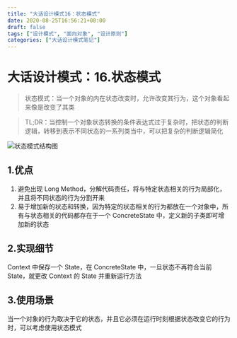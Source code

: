 ```yaml
---
title: "大话设计模式16：状态模式"
date: 2020-08-25T16:56:21+08:00
draft: false
tags: ["设计模式", "面向对象", "设计原则"]
categories: ["大话设计模式笔记"]
---
```


# 大话设计模式：16.状态模式

> 状态模式：当一个对象的内在状态改变时，允许改变其行为，这个对象看起来像是改变了其类

> TL;DR：当控制一个对象状态转换的条件表达式过于复杂时，把状态的判断逻辑，转移到表示不同状态的一系列类当中，可以把复杂的判断逻辑简化

![状态模式结构图](/images/状态模式.jpg)

## 1.优点

1. 避免出现 Long Method，分解代码责任，将与特定状态相关的行为局部化，并且将不同状态的行为分割开来
2. 易于增加新的状态和转换，因为特定的状态相关的行为都放在一个对象中，所有与状态相关的代码都存在于一个 ConcreteState 中，定义新的子类即可增加新的状态

## 2.实现细节

Context 中保存一个 State，在 ConcreteState 中，一旦状态不再符合当前 State，就更改 Context 的 State 并重新运行方法

## 3.使用场景

当一个对象的行为取决于它的状态，并且它必须在运行时刻根据状态改变它的行为时，可以考虑使用状态模式
